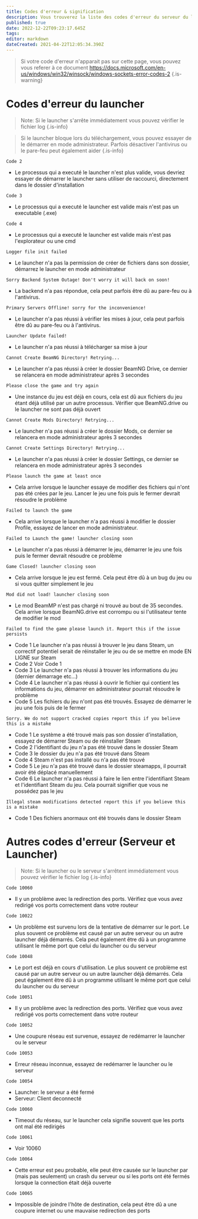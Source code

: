 ```yaml
---
title: Codes d'erreur & signification
description: Vous trouverez la liste des codes d'erreur du serveur du launcher et du jeu et leur signification Codes d'erreur & signification
published: true
date: 2022-12-22T09:23:17.645Z
tags: 
editor: markdown
dateCreated: 2021-04-22T12:05:34.390Z
---
```


> Si votre code d'erreur n'apparait pas sur cette page, vous pouvez vous referer à ce document https://docs.microsoft.com/en-us/windows/win32/winsock/windows-sockets-error-codes-2
{.is-warning}

# Codes d'erreur du launcher

> Note: Si le launcher s'arrête immédiatement vous pouvez vérifier le fichier log
{.is-info}

> Si le launcher bloque lors du téléchargement, vous pouvez essayer de le démarrer en mode administrateur. Parfois désactiver l'antivirus ou le pare-feu peut également aider
{.is-info}

`Code 2`
- Le processus qui a executé le launcher n'est plus valide, vous devriez essayer de démarrer le launcher sans utiliser de raccourci, directement dans le dossier d'installation

`Code 3`
- Le processus qui a executé le launcher est valide mais n'est pas un executable (.exe)

`Code 4`
- Le processus qui a executé le launcher est valide mais n'est pas l'explorateur ou une cmd

`Logger file init failed`
- Le launcher n'a pas la permission de créer de fichiers dans son dossier, démarrez le launcher en mode administrateur

`Sorry Backend System Outage! Don't worry it will back on soon!`
- La backend n'a pas répondue, cela peut parfois être dû au pare-feu ou à l'antivirus.

`Primary Servers Offline! sorry for the inconvenience!`
- Le launcher n'a pas réussi à vérifier les mises à jour, cela peut parfois être dû au pare-feu ou à l'antivirus.

`Launcher Update failed!`
- Le launcher n'a pas réussi à télécharger sa mise à jour

`Cannot Create BeamNG Directory! Retrying...`
- Le launcher n'a pas réussi à créer le dossier BeamNG Drive, ce dernier se relancera en mode administrateur après 3 secondes

`Please close the game and try again`
- Une instance du jeu est déjà en cours, cela est dû aux fichiers du jeu étant déjà utilisé par un autre processus. Vérifier que BeamNG.drive ou le launcher ne sont pas déjà ouvert

`Cannot Create Mods Directory! Retrying...`
- Le launcher n'a pas réussi à créer le dossier Mods, ce dernier se relancera en mode administrateur après 3 secondes

`Cannot Create Settings Directory! Retrying...`
- Le launcher n'a pas réussi à créer le dossier Settings, ce dernier se relancera en mode administrateur après 3 secondes

`Please launch the game at least once`
- Cela arrive lorsque le launcher essaye de modifier des fichiers qui n'ont pas été crées par le jeu. Lancer le jeu une fois puis le fermer devrait résoudre le problème

`Failed to launch the game`
- Cela arrive lorsque le launcher n'a pas réussi à modifier le dossier Profile, essayez de lancer en mode administrateur.

`Failed to Launch the game! launcher closing soon`
- Le launcher n'a pas réussi à démarrer le jeu, démarrer le jeu une fois puis le fermer devrait résoudre ce problème

`Game Closed! launcher closing soon`
- Cela arrive lorsque le jeu est fermé. Cela peut être dû à un bug du jeu ou si vous quitter simplement le jeu

`Mod did not load! launcher closing soon`
- Le mod BeamMP n'est pas chargé ni trouvé au bout de 35 secondes. Cela arrive lorsque BeamNG.drive est corrompu ou si l'utilisateur tente de modifier le mod

`Failed to find the game please launch it. Report this if the issue persists`
- Code 1 Le launcher n'a pas réussi à trouver le jeu dans Steam, un correctif potentiel serait de réinstaller le jeu ou de se mettre en mode EN LIGNE sur Steam
- Code 2 Voir Code 1
- Code 3 Le launcher n'a pas réussi à trouver les informations du jeu (dernier démarrage etc...)
- Code 4 Le launcher n'a pas réussi à ouvrir le fichier qui contient les informations du jeu, démarrer en administrateur pourrait résoudre le problème
- Code 5 Les fichiers du jeu n'ont pas été trouvés. Essayez de démarrer le jeu une fois puis de le fermer

`Sorry. We do not support cracked copies report this if you believe this is a mistake`
- Code 1 Le système a été trouvé mais pas son dossier d'installation, essayez de démarrer Steam ou de réinstaller Steam
- Code 2 l'identifiant du jeu n'a pas été trouvé dans le dossier Steam
- Code 3 le dossier du jeu n'a pas été trouvé dans Steam
- Code 4 Steam n'est pas installé ou n'a pas été trouvé
- Code 5 Le jeu n'a pas été trouvé dans le dossier steamapps, il pourrait avoir été déplacé manuellement
- Code 6 Le launcher n'a pas réussi à faire le lien entre l'identifiant Steam et l'identifiant Steam du jeu. Cela pourrait signifier que vous ne possédez pas le jeu

`Illegal steam modifications detected report this if you believe this is a mistake`
- Code 1 Des fichiers anormaux ont été trouvés dans le dossier Steam


# Autres codes d'erreur (Serveur et Launcher)

> Note: Si le launcher ou le serveur s'arrêtent immédiatement vous pouvez vérifier le fichier log
{.is-info}

`Code 10060`
- Il y un problème avec la redirection des ports. Vérifiez que vous avez redirigé vos ports correctement dans votre routeur

`Code 10022`
- Un problème est survenu lors de la tentative de démarrer sur le port. Le plus souvent ce problème est causé par un autre serveur ou un autre launcher déjà démarrés. Cela peut également être dû à un programme utilisant le même port que celui du launcher ou du serveur

`Code 10048`
- Le port est déjà en cours d'utilisation. Le plus souvent ce problème est causé par un autre serveur ou un autre launcher déjà démarrés. Cela peut également être dû à un programme utilisant le même port que celui du launcher ou du serveur

`Code 10051`
- Il y un problème avec la redirection des ports. Vérifiez que vous avez redirigé vos ports correctement dans votre routeur

`Code 10052`
- Une coupure réseau est survenue, essayez de redémarrer le launcher ou le serveur

`Code 10053`
- Erreur réseau inconnue, essayez de redémarrer le launcher ou le serveur

`Code 10054`
- Launcher: le serveur a été fermé
- Serveur: Client deconnecté

`Code 10060`
- Timeout du réseau, sur le launcher cela signifie souvent que les ports ont mal été redirigés

`Code 10061`
- Voir 10060

`Code 10064`
- Cette erreur est peu probable, elle peut être causée sur le launcher par (mais pas seulement) un crash du serveur ou si les ports ont été fermés lorsque la connection était déjà ouverte

`Code 10065`
- Impossible de joindre l'hôte de destination, cela peut être dû a une coupure internet ou une mauvaise redirection des ports